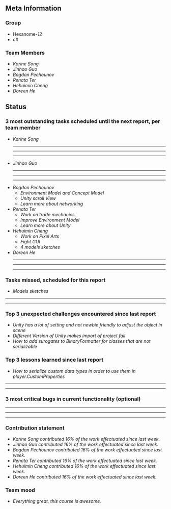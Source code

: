## Meta Information

### Group

 * Hexanome-*12*
 * *c#*

### Team Members

 * *Karine Song*
 * *Jinhao Guo*
 * *Bogdan Pechounov*
 * *Renata Ter*
 * *Hehuimin Cheng*
 * *Doreen He*

## Status

### 3 most outstanding tasks scheduled until the next report, per team member

 * *Karine Song*
   * **
   * **
   * **
 * *Jinhao Guo*
   * **
   * **
   * **
 * *Bogdan Pechounov*
   * *Environment Model and Concept Model*
   * *Unity scroll View*
   * *Learn more about networking*
 * *Renata Ter*
   * *Work on trade mechanics*
   * *Improve Environment Model*
   * *Learn more about Unity*
 * *Hehuimin Cheng*
   * *Work on Pixel Arts*
   * *Fight GUI*
   * *4 models sketches*
 * *Doreen He*
   * **
   * **
   * **

### Tasks missed, scheduled for this report

 * *Models sketches*
 * **
 * **

### Top 3 unexpected challenges encountered since last report

  * *Unity has a lot of setting and not newbie friendly to adjust the object in scene*
  * *Different Version of Unity makes import of project fail*
  * *How to add surogates to BinaryFormatter for classes that are not serializable*

### Top 3 lessons learned since last report

 * *How to serialize custom data types in order to use them in player.CustomProperties*
 * **
 * **

### 3 most critical bugs in current functionality (optional)

 * **
 * **
 * **

### Contribution statement

 * *Karine Song contributed 16% of the work effectuated since last week.*
 * *Jinhao Guo contributed 16% of the work effectuated since last week.*
 * *Bogdan Pechounov contributed 16% of the work effectuated since last week.*
 * *Renata Ter contributed 16% of the work effectuated since last week.*
 * *Hehuimin Cheng contributed 16% of the work effectuated since last week.*
 * *Doreen He contributed 16% of the work effectuated since last week.*

### Team mood

 * *Everything great, this course is awesome.*
